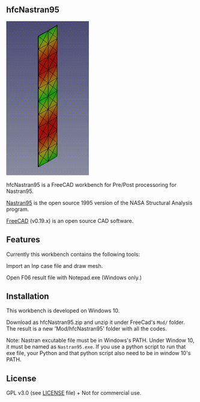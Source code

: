 ## hfcNastran95

![Frame3dd-screenshot](https://github.com/ceanwang/hfcNastran95/blob/master/d05.gif)

hfcNastran95 is a FreeCAD workbench for Pre/Post processoring for Nastran95.

[Nastran95](http://github.com/nasa/NASTRAN-95) is the open source 1995 version of the NASA Structural Analysis program.

[FreeCAD](https://freecadweb.org) (v0.19.x) is an open source CAD software.

## Features 
Currently this workbench contains the following tools:

Import an Inp case file and draw mesh. 

Open F06 result file with Notepad.exe (Windows only.)

## Installation
This workbench is developed on Windows 10.  

Download as hfcNastran95.zip and unzip it under FreeCad's `Mod/` folder. The result is a new 'Mod/hfcNastran95' folder with all the codes.

Note: Nastran excutable file must be in Windows's PATH. Under Window 10, it must be named as `Nastran95.exe`. If you use a python script to run that exe file, your Python and that python script also need to be in window 10's
PATH.

## License
GPL v3.0 (see [LICENSE](LICENCE) file) + Not for commercial use.
